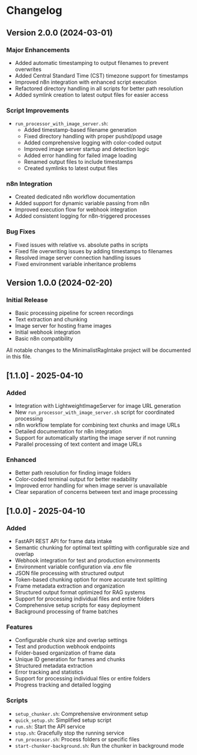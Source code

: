 # Changelog

## Version 2.0.0 (2024-03-01)

### Major Enhancements
- Added automatic timestamping to output filenames to prevent overwrites
- Added Central Standard Time (CST) timezone support for timestamps
- Improved n8n integration with enhanced script execution
- Refactored directory handling in all scripts for better path resolution
- Added symlink creation to latest output files for easier access

### Script Improvements
- `run_processor_with_image_server.sh`: 
  - Added timestamp-based filename generation
  - Fixed directory handling with proper pushd/popd usage
  - Added comprehensive logging with color-coded output
  - Improved image server startup and detection logic
  - Added error handling for failed image loading
  - Renamed output files to include timestamps
  - Created symlinks to latest output files

### n8n Integration
- Created dedicated n8n workflow documentation
- Added support for dynamic variable passing from n8n
- Improved execution flow for webhook integration
- Added consistent logging for n8n-triggered processes

### Bug Fixes
- Fixed issues with relative vs. absolute paths in scripts
- Fixed file overwriting issues by adding timestamps to filenames
- Resolved image server connection handling issues
- Fixed environment variable inheritance problems

## Version 1.0.0 (2024-02-20)

### Initial Release
- Basic processing pipeline for screen recordings
- Text extraction and chunking
- Image server for hosting frame images
- Initial webhook integration
- Basic n8n compatibility

All notable changes to the MinimalistRagIntake project will be documented in this file.

## [1.1.0] - 2025-04-10

### Added
- Integration with LightweightImageServer for image URL generation
- New `run_processor_with_image_server.sh` script for coordinated processing
- n8n workflow template for combining text chunks and image URLs
- Detailed documentation for n8n integration
- Support for automatically starting the image server if not running
- Parallel processing of text content and image URLs

### Enhanced
- Better path resolution for finding image folders
- Color-coded terminal output for better readability
- Improved error handling for when image server is unavailable
- Clear separation of concerns between text and image processing

## [1.0.0] - 2025-04-10

### Added
- FastAPI REST API for frame data intake
- Semantic chunking for optimal text splitting with configurable size and overlap
- Webhook integration for test and production environments
- Environment variable configuration via .env file
- JSON file processing with structured output
- Token-based chunking option for more accurate text splitting
- Frame metadata extraction and organization
- Structured output format optimized for RAG systems
- Support for processing individual files and entire folders
- Comprehensive setup scripts for easy deployment
- Background processing of frame batches

### Features
- Configurable chunk size and overlap settings
- Test and production webhook endpoints
- Folder-based organization of frame data
- Unique ID generation for frames and chunks
- Structured metadata extraction
- Error tracking and statistics
- Support for processing individual files or entire folders
- Progress tracking and detailed logging

### Scripts
- `setup_chunker.sh`: Comprehensive environment setup
- `quick_setup.sh`: Simplified setup script
- `run.sh`: Start the API service
- `stop.sh`: Gracefully stop the running service
- `run_processor.sh`: Process folders or specific files
- `start-chunker-background.sh`: Run the chunker in background mode 